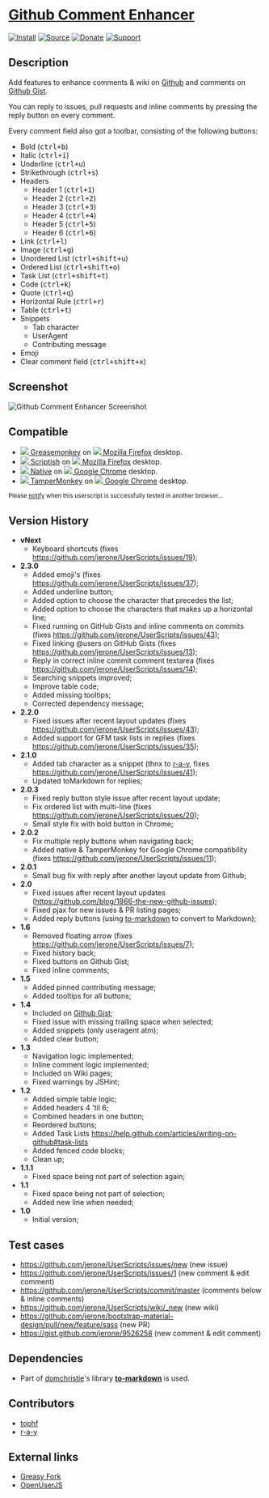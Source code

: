 # [Github Comment Enhancer](https://github.com/jerone/UserScripts/tree/master/Github_Comment_Enhancer)

[![Install](https://raw.github.com/jerone/UserScripts/master/_resources/Install-button.png)](https://github.com/jerone/UserScripts/raw/master/Github_Comment_Enhancer/Github_Comment_Enhancer.user.js)
[![Source](https://raw.github.com/jerone/UserScripts/master/_resources/Source-button.png)](https://github.com/jerone/UserScripts/blob/master/Github_Comment_Enhancer/Github_Comment_Enhancer.user.js)
[![Donate](https://raw.github.com/jerone/UserScripts/master/_resources/Donate-button.png)](https://www.paypal.com/cgi-bin/webscr?cmd=_s-xclick&hosted_button_id=VCYMHWQ7ZMBKW)
[![Support](https://raw.github.com/jerone/UserScripts/master/_resources/Support-button.png)](https://github.com/jerone/UserScripts/issues)


## Description

Add features to enhance comments & wiki on [Github](https://github.com) and comments on [Github Gist](https://gist.github.com).

You can reply to issues, pull requests and inline comments by pressing the reply button on every comment.

Every comment field also got a toolbar, consisting of the following buttons:
* Bold (<kbd>ctrl+b</kbd>)
* Italic (<kbd>ctrl+i</kbd>)
* Underline (<kbd>ctrl+u</kbd>)
* Strikethrough (<kbd>ctrl+s</kbd>)
* Headers
    * Header 1 (<kbd>ctrl+1</kbd>)
    * Header 2 (<kbd>ctrl+2</kbd>)
    * Header 3 (<kbd>ctrl+3</kbd>)
    * Header 4 (<kbd>ctrl+4</kbd>)
    * Header 5 (<kbd>ctrl+5</kbd>)
    * Header 6 (<kbd>ctrl+6</kbd>)
* Link (<kbd>ctrl+l</kbd>)
* Image (<kbd>ctrl+g</kbd>)
* Unordered List (<kbd>ctrl+shift+u</kbd>)
* Ordered List (<kbd>ctrl+shift+o</kbd>)
* Task List (<kbd>ctrl+shift+t</kbd>)
* Code (<kbd>ctrl+k</kbd>)
* Quote (<kbd>ctrl+q</kbd>)
* Horizontal Rule (<kbd>ctrl+r</kbd>)
* Table (<kbd>ctrl+t</kbd>)
* Snippets
    * Tab character
    * UserAgent
    * Contributing message
* Emoji
* Clear comment field (<kbd>ctrl+shift+x</kbd>)


## Screenshot

![Github Comment Enhancer Screenshot](https://github.com/jerone/UserScripts/raw/master/Github_Comment_Enhancer/screenshot.jpg)


## Compatible

* [![](https://raw.github.com/jerone/UserScripts/master/_resources/Greasemonkey.png) Greasemonkey](https://addons.mozilla.org/firefox/addon/greasemonkey/) on [![](https://raw.github.com/jerone/UserScripts/master/_resources/Firefox.png) Mozilla Firefox](http://www.mozilla.org/en-US/firefox/fx/#desktop) desktop.
* [![](https://raw.github.com/jerone/UserScripts/master/_resources/Scriptish.png) Scriptish](https://addons.mozilla.org/firefox/addon/scriptish/) on [![](https://raw.github.com/jerone/UserScripts/master/_resources/Firefox.png) Mozilla Firefox](http://www.mozilla.org/en-US/firefox/fx/#desktop) desktop.
* [![](https://raw.github.com/jerone/UserScripts/master/_resources/Chromium.png) Native](http://www.chromium.org/developers/design-documents/user-scripts) on [![](https://raw.github.com/jerone/UserScripts/master/_resources/GoogleChrome.png) Google Chrome](https://www.google.com/chrome/) desktop.
* [![](https://raw.github.com/jerone/UserScripts/master/_resources/Tampermonkey.png) TamperMonkey](http://tampermonkey.net) on [![](https://raw.github.com/jerone/UserScripts/master/_resources/GoogleChrome.png) Google Chrome](https://www.google.com/chrome/) desktop.

<sub>Please [notify](https://github.com/jerone/UserScripts/issues/new?title=Userscript%20%3Cname%3E%20%28%3Cversion%3E%29%20also%20works%20in%20%3Cbrowser%3E%20on%20%3Cdesktop/device%3E) when this userscript is successfully tested in another browser...</sub>


## Version History

* **vNext**
    * Keyboard shortcuts (fixes https://github.com/jerone/UserScripts/issues/19);
* **2.3.0**
    * Added emoji's (fixes https://github.com/jerone/UserScripts/issues/37);
    * Added underline button;
    * Added option to choose the character that precedes the list;
    * Added option to choose the characters that makes up a horizontal line;
    * Fixed running on GitHub Gists and inline comments on commits (fixes https://github.com/jerone/UserScripts/issues/43);
    * Fixed linking @users on GitHub Gists (fixes https://github.com/jerone/UserScripts/issues/13);
    * Reply in correct inline commit comment textarea (fixes https://github.com/jerone/UserScripts/issues/14);
    * Searching snippets improved;
    * Improve table code;
    * Added missing tooltips;
    * Corrected dependency message;
* **2.2.0**
    * Fixed issues after recent layout updates (fixes https://github.com/jerone/UserScripts/issues/43);
    * Added support for GFM task lists in replies (fixes https://github.com/jerone/UserScripts/issues/35);
* **2.1.0**
    * Added tab character as a snippet (thnx to [r-a-y](https://github.com/r-a-y), fixes https://github.com/jerone/UserScripts/issues/41);
    * Updated toMarkdown for replies;
* **2.0.3**
    * Fixed reply button style issue after recent layout update;
    * Fix ordered list with multi-line (fixes https://github.com/jerone/UserScripts/issues/20);
    * Small style fix with bold button in Chrome;
* **2.0.2**
    * Fix multiple reply buttons when navigating back;
    * Added native & TamperMonkey for Google Chrome compatibility (fixes https://github.com/jerone/UserScripts/issues/11);
* **2.0.1**
    * Small bug fix with reply after another layout update from Github;
* **2.0**
    * Fixed issues after recent layout updates (https://github.com/blog/1866-the-new-github-issues);
    * Fixed pjax for new issues & PR listing pages;
    * Added reply buttons (using [to-markdown](https://github.com/domchristie/to-markdown) to convert to Markdown);
* **1.6**
    * Removed floating arrow (fixes https://github.com/jerone/UserScripts/issues/7);
    * Fixed history back;
    * Fixed buttons on Github Gist;
    * Fixed inline comments;
* **1.5**
    * Added pinned contributing message;
    * Added tooltips for all buttons;
* **1.4**
    * Included on [Github Gist](https://gist.github.com);
    * Fixed issue with missing trailing space when selected;
    * Added snippets (only useragent atm);
    * Added clear button;
* **1.3**
    * Navigation logic implemented;
    * Inline comment logic implemented;
    * Included on Wiki pages;
    * Fixed warnings by JSHint;
* **1.2**
    * Added simple table logic;
    * Added headers 4 'til 6;
    * Combined headers in one button;
    * Reordered buttons;
    * Added Task Lists https://help.github.com/articles/writing-on-github#task-lists
    * Added fenced code blocks;
    * Clean up;
* **1.1.1**
    * Fixed space being not part of selection again;
* **1.1**
    * Fixed space being not part of selection;
    * Added new line when needed;
* **1.0**
    * Initial version;


## Test cases

* https://github.com/jerone/UserScripts/issues/new (new issue)
* https://github.com/jerone/UserScripts/issues/1 (new comment & edit comment)
* https://github.com/jerone/UserScripts/commit/master (comments below & inline comments)
* https://github.com/jerone/UserScripts/wiki/_new (new wiki)
* https://github.com/jerone/bootstrap-material-design/pull/new/feature/sass (new PR)
* https://gist.github.com/jerone/9526258 (new comment & edit comment)


## Dependencies

* Part of [domchristie](https://github.com/domchristie)'s library [**to-markdown**](https://github.com/domchristie/to-markdown) is used.


## Contributors

* [tophf](https://github.com/tophf)
* [r-a-y](https://github.com/r-a-y)


## External links

* [Greasy Fork](https://greasyfork.org/scripts/493-github-comment-enhancer)
* [OpenUserJS](https://openuserjs.org/scripts/jerone/Github_Comment_Enhancer)
